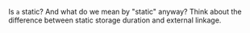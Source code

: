 Is `a` static? And what do we mean by "static" anyway? Think about the difference between static storage duration and external linkage.